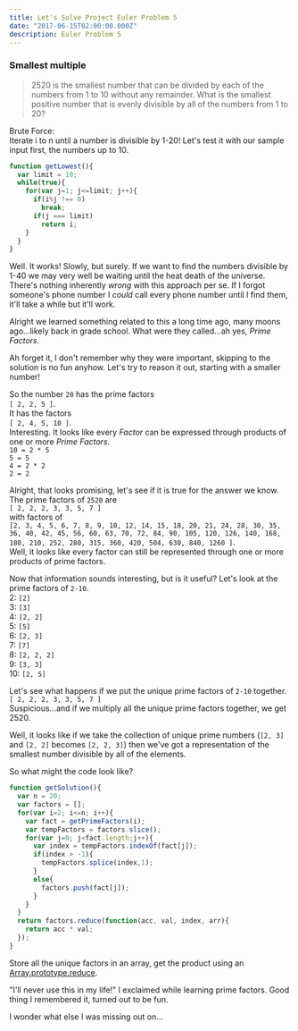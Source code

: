 ```yaml
---
title: Let's Solve Project Euler Problem 5
date: "2017-06-15T02:00:00.000Z"
description: Euler Problem 5
---
```

### Smallest multiple
>2520 is the smallest number that can be divided by each of the numbers from 1 to 10 without any remainder.
What is the smallest positive number that is evenly divisible by all of the numbers from 1 to 20?

Brute Force:<br/>
Iterate i to n until a number is divisible by 1-20! Let's test it with our sample input first, the numbers up to 10.

```javascript
function getLowest(){
  var limit = 10;
  while(true){
    for(var j=1; j<=limit; j++){
      if(i%j !== 0)
        break;
      if(j === limit)
        return i;
    }
  }
}
```

Well. It works! Slowly, but surely. If we want to find the numbers divisible by 1-40 we may very well be waiting until the heat death of the universe. There's nothing inherently *wrong* with this approach per se. If I forgot someone's phone number I *could* call every phone number until I find them, it'll take a while but it'll work.

Alright we learned something related to this a long time ago, many moons ago...likely back in grade school.
What were they called...ah yes, *Prime Factors*.

Ah forget it, I don't remember why they were important, skipping to the solution is no fun anyhow. Let's try to reason it out, starting with a smaller number!

So the number `20` has the prime factors <br/>`[ 2, 2, 5 ]`.<br/>It has the factors <br/>`[ 2, 4, 5, 10 ]`.<br/>
Interesting. It looks like every *Factor* can be expressed through products of one or more *Prime Factors*.<br/>
`10 = 2 * 5`<br/>
`5 = 5`<br/>
`4 = 2 * 2`<br/>
`2 = 2`<br/>

Alright, that looks promising, let's see if it is true for the answer we know.
The prime factors of `2520` are<br/>`[ 2, 2, 2, 3, 3, 5, 7 ]`<br/>with factors of <br/>`[2, 3, 4, 5, 6, 7, 8, 9, 10, 12, 14, 15, 18, 20, 21, 24, 28, 30, 35, 36, 40, 42, 45, 56, 60, 63, 70, 72, 84, 90, 105, 120, 126, 140, 168, 180, 210, 252, 280, 315, 360, 420, 504, 630, 840, 1260 ]`.<br/>Well, it looks like every factor can still be represented through one or more products of prime factors.

Now that information sounds interesting, but is it useful? Let's look at the prime factors of `2-10`.<br/>
2: `[2]`<br/>
3: `[3]`<br/>
4: `[2, 2]`<br/>
5: `[5]`<br/>
6: `[2, 3]`<br/>
7: `[7]`<br/>
8: `[2, 2, 2]`<br/>
9: `[3, 3]`<br/>
10: `[2, 5]`<br/>

Let's see what happens if we put the unique prime factors of `2-10` together.<br/>
`[ 2, 2, 2, 3, 3, 5, 7 ]`<br/>
Suspicious...and if we multiply all the unique prime factors together, we get 2520.

Well, it looks like if we take the collection of unique prime numbers (`[2, 3]` and `[2, 2]` becomes `[2, 2, 3]`) then we've got a representation of the smallest number divisible by all of the elements.

So what might the code look like?

```javascript
function getSolution(){    
  var n = 20;
  var factors = [];
  for(var i=2; i<=n; i++){
    var fact = getPrimeFactors(i);
    var tempFactors = factors.slice();
    for(var j=0; j<fact.length;j++){
      var index = tempFactors.indexOf(fact[j]);
      if(index > -1){
        tempFactors.splice(index,1);
      }
      else{
        factors.push(fact[j]);
      }
    }
  }
  return factors.reduce(function(acc, val, index, arr){
    return acc * val;
  });
}
```

Store all the unique factors in an array, get the product using an [Array.prototype.reduce](https://developer.mozilla.org/en-US/docs/Web/JavaScript/Reference/Global_Objects/Array/Reduce?v=control).

"I'll never use this in my life!" I exclaimed while learning prime factors. Good thing I remembered it, turned out to be fun.

I wonder what else I was missing out on...
